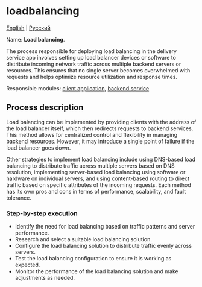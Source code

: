 # loadbalancing

[English](loadbalancing.md) | [Русский](loadbalancing.ru.md)

Name: **Load balancing**.

The process responsible for deploying load balancing in the delivery service app involves setting up load balancer devices or software to distribute incoming network traffic across multiple backend servers or resources. This ensures that no single server becomes overwhelmed with requests and helps optimize resource utilization and response times.

Responsible modules: [client application](../../frontend/adminclient.md), [backend service](../../backend/adminbackend.md)

## Process description

Load balancing can be implemented by providing clients with the address of the load balancer itself, which then redirects requests to backend services. This method allows for centralized control and flexibility in managing backend resources. However, it may introduce a single point of failure if the load balancer goes down.

Other strategies to implement load balancing include using DNS-based load balancing to distribute traffic across multiple servers based on DNS resolution, implementing server-based load balancing using software or hardware on individual servers, and using content-based routing to direct traffic based on specific attributes of the incoming requests. Each method has its own pros and cons in terms of performance, scalability, and fault tolerance.

### Step-by-step execution

- Identify the need for load balancing based on traffic patterns and server performance.
- Research and select a suitable load balancing solution.
- Configure the load balancing solution to distribute traffic evenly across servers.
- Test the load balancing configuration to ensure it is working as expected.
- Monitor the performance of the load balancing solution and make adjustments as needed.
